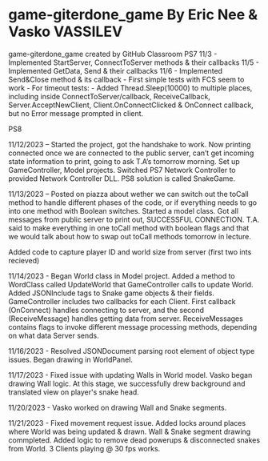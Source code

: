 # game-giterdone_game By Eric Nee & Vasko VASSILEV
game-giterdone_game created by GitHub Classroom
PS7
  11/3
    - Implemented StartServer, ConnectToServer methods & their callbacks
  11/5
    - Implemented GetData, Send & their callbacks
  11/6
    - Implemented Send&Close method & its callback
    - First simple tests with FCS seem to work
    - For timeout tests:
      - Added Thread.Sleep(10000) to multiple places, including inside ConnectToServer/callback, ReceiveCallback, Server.AcceptNewClient,
        Client.OnConnectClicked & OnConnect callback, but no Error message prompted in client.

PS8

11/12/2023 – Started the project, got the handshake to work. Now printing connected once we
are connected to the public server, can’t get incoming state information to print, going to
ask T.A’s tomorrow morning. Set up GameController, Model projects. Switched PS7 Network Controller 
to provided Network Controller DLL. PS8 solution is called SnakeGame.

11/13/2023 – Posted on piazza about wether we can switch out the toCall method to handle
different phases of the code, or if everything needs to go into one method with Boolean 
switches. Started a model class. Got all messages from public server to print out, SUCCESSFUL CONNECTION.
T.A. said to make everything in one toCall method with boolean flags and
that we would talk about how to swap out toCall methods tomorrow in lecture.

Added code to capture player ID and world size from server (first two ints recieved)

11/14/2023 - Began World class in Model project. Added a method to WordClass called UpdateWorld that GameController 
calls to update World. Added JSONInclude tags to Snake game objects & their fields. GameController includes two callbacks for each
Client. First callback (OnConnect) handles connecting to server, and the second (ReceiveMessage) handles getting data from server.
ReceiveMessages contains flags to invoke different message processing methods, depending on what data Server sends.

11/16/2023 - Resolved JSONDocument parsing root element of object type issues. Began drawing in WorldPanel.

11/17/2023 - Fixed issue with updating Walls in World model. Vasko began drawing Wall logic. At this stage,
we successfully drew background and translated view on player's snake head.

11/20/2023 - Vasko worked on drawing Wall and Snake segments.

11/21/2023 - Fixed movement request issue. Added locks around places where World was being updated & drawn. Wall & Snake 
segment drawing commpleted. Added logic to remove dead powerups & disconnected snakes from World. 3 Clients playing @ 30 fps 
works.


